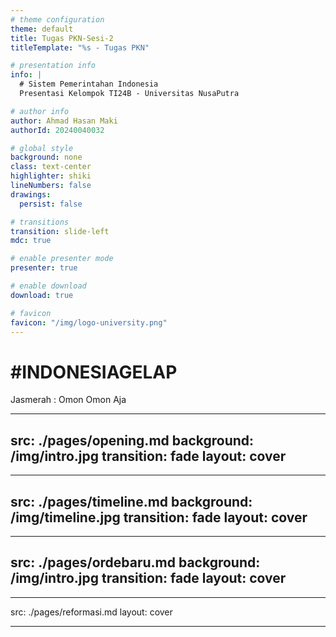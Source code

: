 ```yaml
---
# theme configuration
theme: default
title: Tugas PKN-Sesi-2
titleTemplate: "%s - Tugas PKN"

# presentation info
info: |
  # Sistem Pemerintahan Indonesia
  Presentasi Kelompok TI24B - Universitas NusaPutra

# author info
author: Ahmad Hasan Maki
authorId: 20240040032

# global style
background: none
class: text-center
highlighter: shiki
lineNumbers: false
drawings:
  persist: false

# transitions
transition: slide-left
mdc: true

# enable presenter mode
presenter: true

# enable download
download: true

# favicon
favicon: "/img/logo-university.png"
---
```


# #INDONESIAGELAP

Jasmerah : Omon Omon Aja

---
src: ./pages/opening.md
background: /img/intro.jpg
transition: fade
layout: cover
---

---
src: ./pages/timeline.md
background: /img/timeline.jpg
transition: fade
layout: cover
---

---
src: ./pages/ordebaru.md
background: /img/intro.jpg
transition: fade
layout: cover
---

---
src: ./pages/reformasi.md
layout: cover

---

<!-- Global style overrides -->
<style>
.slidev-layout {
  h1 {
    @apply text-3xl font-bold mb-4;
  }

  p {
    @apply text-lg leading-relaxed;
  }
}
</style>
